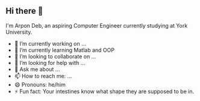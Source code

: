 ## Hi there 👋
I'm Arpon Deb, an aspiring Computer Engineer currently studying at York University.

- 🔭 I’m currently working on ...
- 🌱 I’m currently learning Matlab and OOP
- 👯 I’m looking to collaborate on ...
- 🤔 I’m looking for help with ...
- 💬 Ask me about ...
- 📫 How to reach me: ...
- 😄 Pronouns: he/him
- ⚡ Fun fact: Your intestines know what shape they are supposed to be in.
